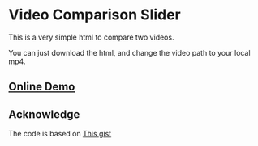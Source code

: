 # Video Comparison Slider

This is a very simple html to compare two videos.

You can just download the html, and change the video path to your local mp4.


## [Online Demo](https://yun.sfo2.digitaloceanspaces.com/t/main.html)




## Acknowledge
The code is based on [This gist](https://gist.github.com/CodeMyUI/34f82e50cde3c10fbf09e37a6fbf2fa5)